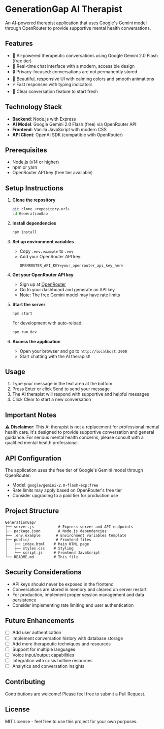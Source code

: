 # GenerationGap AI Therapist

An AI-powered therapist application that uses Google's Gemini model through OpenRouter to provide supportive mental health conversations.

## Features

- 🤖 AI-powered therapeutic conversations using Google Gemini 2.0 Flash (free tier)
- 💬 Real-time chat interface with a modern, accessible design
- 🔒 Privacy-focused: conversations are not permanently stored
- 🎨 Beautiful, responsive UI with calming colors and smooth animations
- ⚡ Fast responses with typing indicators
- 🧹 Clear conversation feature to start fresh

## Technology Stack

- **Backend**: Node.js with Express
- **AI Model**: Google Gemini 2.0 Flash (free) via OpenRouter API
- **Frontend**: Vanilla JavaScript with modern CSS
- **API Client**: OpenAI SDK (compatible with OpenRouter)

## Prerequisites

- Node.js (v14 or higher)
- npm or yarn
- OpenRouter API key (free tier available)

## Setup Instructions

1. **Clone the repository**
   ```bash
   git clone <repository-url>
   cd GenerationGap
   ```

2. **Install dependencies**
   ```bash
   npm install
   ```

3. **Set up environment variables**
   - Copy `.env.example` to `.env`
   - Add your OpenRouter API key:
     ```
     OPENROUTER_API_KEY=your_openrouter_api_key_here
     ```

4. **Get your OpenRouter API key**
   - Sign up at [OpenRouter](https://openrouter.ai/)
   - Go to your dashboard and generate an API key
   - Note: The free Gemini model may have rate limits

5. **Start the server**
   ```bash
   npm start
   ```
   
   For development with auto-reload:
   ```bash
   npm run dev
   ```

6. **Access the application**
   - Open your browser and go to `http://localhost:3000`
   - Start chatting with the AI therapist!

## Usage

1. Type your message in the text area at the bottom
2. Press Enter or click Send to send your message
3. The AI therapist will respond with supportive and helpful messages
4. Click Clear to start a new conversation

## Important Notes

⚠️ **Disclaimer**: This AI therapist is not a replacement for professional mental health care. It's designed to provide supportive conversation and general guidance. For serious mental health concerns, please consult with a qualified mental health professional.

## API Configuration

The application uses the free tier of Google's Gemini model through OpenRouter:
- Model: `google/gemini-2.0-flash-exp:free`
- Rate limits may apply based on OpenRouter's free tier
- Consider upgrading to a paid tier for production use

## Project Structure

```
GenerationGap/
├── server.js           # Express server and API endpoints
├── package.json        # Node.js dependencies
├── .env.example       # Environment variables template
├── public/            # Frontend files
│   ├── index.html    # Main HTML page
│   ├── styles.css    # Styling
│   └── script.js     # Frontend JavaScript
└── README.md         # This file
```

## Security Considerations

- API keys should never be exposed in the frontend
- Conversations are stored in memory and cleared on server restart
- For production, implement proper session management and data persistence
- Consider implementing rate limiting and user authentication

## Future Enhancements

- [ ] Add user authentication
- [ ] Implement conversation history with database storage
- [ ] Add more therapeutic techniques and resources
- [ ] Support for multiple languages
- [ ] Voice input/output capabilities
- [ ] Integration with crisis hotline resources
- [ ] Analytics and conversation insights

## Contributing

Contributions are welcome! Please feel free to submit a Pull Request.

## License

MIT License - feel free to use this project for your own purposes.